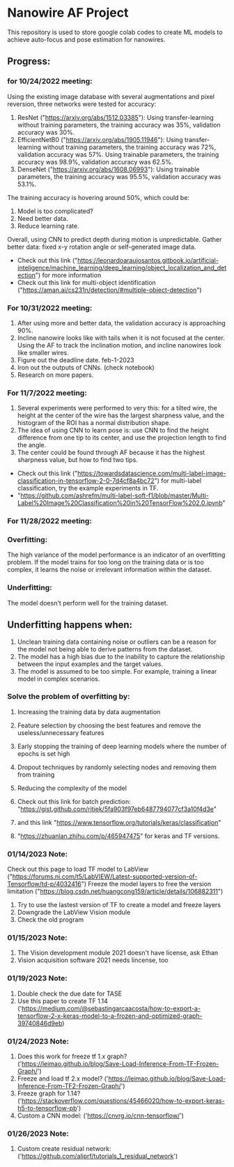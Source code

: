 # Nanowire AF Project

This repository is used to store google colab codes to create ML models to achieve auto-focus and pose estimation for nanowires.

## Progress:

### for 10/24/2022 meeting:
Using the existing image database with several augmentations and pixel reversion, three networks were tested for accuracy:
1. ResNet ("https://arxiv.org/abs/1512.03385"): Using transfer-learning without training parameters, the training accuracy was 35%, validation accuracy was 30%.
2. EfficientNetB0 ("https://arxiv.org/abs/1905.11946"): Using transfer-learning without training parameters, the training accuracy was 72%, validation accuracy was 57%. Using trainable parameters, the training accuracy was 98.9%, validation accuracy was 62.5%. 
3. DenseNet ("https://arxiv.org/abs/1608.06993"): Using trainable parameters, the training accuracy was 95.5%, validation accuracy was 53.1%. 

The training accuracy is hovering around 50%, which could be:
1. Model is too complicated?
2. Need better data.
3. Reduce learning rate.

Overall, using CNN to predict depth during motion is unpredictable. Gather better data: fixed x-y rotation angle or self-generated image data.

* Check out this link ("https://leonardoaraujosantos.gitbook.io/artificial-inteligence/machine_learning/deep_learning/object_localization_and_detection") for more information
* Check out this link for multi-object identification ("https://aman.ai/cs231n/detection/#multiple-object-detection")

### For 10/31/2022 meeting:
1. After using more and better data, the validation accuracy is approaching 90%.
2. Incline nanowire looks like with tails when it is not focused at the center. Using the AF to track the inclination motion, and incline nanowires look like smaller wires.
3. Figure out the deadline date. feb-1-2023
4. Iron out the outputs of CNNs. (check notebook)
5. Research on more papers.

### For 11/7/2022 meeting:
1. Several experiments were performed to very this: for a tilted wire, the height at the center of the wire has the largest sharpness value, and the histogram of the ROI has a normal distribution shape.
2. The idea of using CNN to learn pose is: use CNN to find the height difference from one tip to its center, and use the projection length to find the angle.
3. The center could be found through AF because it has the highest sharpness value, but how to find two tips.

* Check out this link ("https://towardsdatascience.com/multi-label-image-classification-in-tensorflow-2-0-7d4cf8a4bc72") for multi-label classification, try the example experiments in TF.
* "https://github.com/ashrefm/multi-label-soft-f1/blob/master/Multi-Label%20Image%20Classification%20in%20TensorFlow%202.0.ipynb"

### For 11/28/2022 meeting:


### Overfitting:
The high variance of the model performance is an indicator of an overfitting problem. If the model trains for too long on the training data or is too complex, it learns the noise or irrelevant information within the dataset.

### Underfitting:
The model doesn't perform well for the training dataset.

## Underfitting happens when:
1. Unclean training data containing noise or outliers can be a reason for the model not being able to derive patterns from the dataset.
2. The model has a high bias due to the inability to capture the relationship between the input examples and the target values. 
3. The model is assumed to be too simple. For example, training a linear model in complex scenarios.

### Solve the problem of overfitting by:
1. Increasing the training data by data augmentation
2. Feature selection by choosing the best features and remove the useless/unnecessary features
3. Early stopping the training of deep learning models where the number of epochs is set high
4. Dropout techniques by randomly selecting nodes and removing them from training
5. Reducing the complexity of the model

1. Check out this link for batch prediction: "https://gist.github.com/ritiek/5fa903f97eb6487794077cf3a10f4d3e"
2. and this link "https://www.tensorflow.org/tutorials/keras/classification"
3. "https://zhuanlan.zhihu.com/p/465947475" for keras and TF versions.

### 01/14/2023 Note:
Check out this page to load TF model to LabView ("https://forums.ni.com/t5/LabVIEW/Latest-supported-version-of-Tensorflow/td-p/4032416")
Freeze the model layers to free the version limitation ("https://blog.csdn.net/huangcong159/article/details/106882311")
1. Try to use the lastest version of TF to create a model and freeze layers
2. Downgrade the LabView Vision module
3. Check the old program

### 01/15/2023 Note:
1. The Vision development module 2021 doesn't have license, ask Ethan
2. Vision acquisition software 2021 needs lincense, too

### 01/19/2023 Note:
1. Double check the due date for TASE
2. Use this paper to create TF 1.14 ('https://medium.com/@sebastingarcaacosta/how-to-export-a-tensorflow-2-x-keras-model-to-a-frozen-and-optimized-graph-39740846d9eb)

### 01/24/2023 Note:
1. Does this work for freeze tf 1.x graph? ('https://leimao.github.io/blog/Save-Load-Inference-From-TF-Frozen-Graph/')
2. Freeze and load tf 2.x model? ('https://leimao.github.io/blog/Save-Load-Inference-From-TF2-Frozen-Graph/')
3. Freeze graph for 1.14? ('https://stackoverflow.com/questions/45466020/how-to-export-keras-h5-to-tensorflow-pb')
4. Custom a CNN model: ('https://cnvrg.io/cnn-tensorflow/')

### 01/26/2023 Note:
1. Custom create residual network: ('https://github.com/aliprf/tutorials_1_residual_network')
